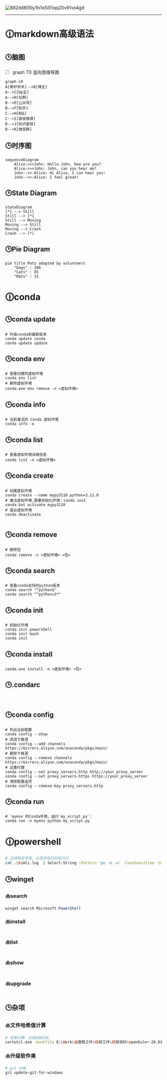 ![882dd805ly1hi1x5i51xpj20v91vo4gd](IT-tool/882dd805ly1hi1x5i51xpj20v91vo4gd.jpg)

------

# 🕧markdown高级语法
## 🕒脑图

- [ ] graph TD 竖向思维导图

```mermaid
graph LR
A[青柠学术]-->B[博主]
A-->C[Up主]
A-->D[社群]
B-->E[公众号]
B-->F[知乎]
C-->H[B站]
C-->I[荔枝微课]
D-->J[知识星球]
D-->K[微信群]
```

## 🕒时序图

```mermaid
sequenceDiagram
    Alice->>+John: Hello John, how are you?
    Alice->>+John: John, can you hear me?
    John-->>-Alice: Hi Alice, I can hear you!
    John-->>-Alice: I feel great!
```

## 🕒State Diagram

```mermaid
stateDiagram
[*] --> Still
Still --> [*]
Still --> Moving
Moving --> Still
Moving --> Crash
Crash --> [*]
```

## 🕒Pie Diagram

```mermaid
pie title Pets adopted by volunteers
    "Dogs" : 386
    "Cats" : 85
    "Rats" : 15
```
# 🕧conda
## 🕒conda update

```shell
# 升级conda到最新版本
conda update conda
conda update update
```
## 🕒conda env

```shell
# 查看创建的虚拟环境
conda env list
# 删除虚拟环境
conda.exe env remove -n <虚拟环境>
```

## 🕒conda info

```shell
# 当前激活的 Conda 虚拟环境
conda info -e

```

## 🕒conda list

```shell
# 查看虚拟环境详细信息
conda list -n <虚拟环境>

```

## 🕒conda create

```shell
# 创建虚拟环境
conda create --name mypy3110 python=3.11.0
# 激活虚拟环境,需要初始化环境：conda init
conda.bat activate mypy3110
# 退出虚拟环境
conda deactivate


```

## 🕒conda remove

```shell
# 删除包
conda remove -n <虚拟环境> <包>

```
## 🕒conda search

```shell
# 查看conda支持的python版本
conda search "^python$"
conda search "^python=3*"
```
## 🕒conda init

```shell
# 初始化环境
conda init powershell
conda init bash
conda init 
```

## 🕒conda install

```shell
conda.exe install -n <虚拟环境> <包>

```

## 🕒.condarc

```shell


```
## 🕒conda config

```shell
# 列出当前配置
conda config --show
# 添加下载源
conda config --add channels https://mirrors.aliyun.com/anaconda/pkgs/main/
# 删除下载源
conda config --remove channels https://mirrors.aliyun.com/anaconda/pkgs/main/
# 设置代理
conda config --set proxy_servers.http http://your_proxy_server
conda config --set proxy_servers.https https://your_proxy_server
# 清除配置选项
conda config --remove-key proxy_servers.http

```
## 🕒conda run

```shell
# `myenv`的Conda环境，运行`my_script.py`:
conda run -n myenv python my_script.py

```

# 🕧powershell

```bash
# 过滤特定字段，以及所在行的后几行
cat .\kimli.log  | Select-String -Pattern 'ps -e -o' -CaseSensitive -SimpleMatch  -Context 0,3

```

## 🕒winget

### 🫁search

```powershell
winget search Microsoft.PowerShell
```

### 🫁install

```powershell

```

### 🫁list

```powershell

```

### 🫁show

```powershell

```

### 🫁upgrade

```powershell

```

## 🕒杂项

### 🫁文件哈希值计算

```bash
# 哈希计算，比如SHA256
certutil.exe -hashfile E:\Work\运营商工作\杭研工作\杭研资料\openEuler-20.03-LTS-SP3-aarch64-dvd.iso SHA256
```

### 🫁升级软件类

```bash
# git 升级
git update-git-for-windows
```
